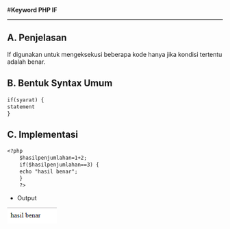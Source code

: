 #**Keyword PHP IF**
***

## **A. Penjelasan**

If digunakan untuk mengeksekusi beberapa kode hanya jika kondisi tertentu adalah benar.
 

## **B. Bentuk Syntax Umum**

	if(syarat) {
	statement
	}

## **C. Implementasi**

	<?php
		$hasilpenjumlahan=1+2;
		if($hasilpenjumlahan==3) {
		echo "hasil benar";
		}
		?>

* Output

![Screenshot](img/if.PNG) 
